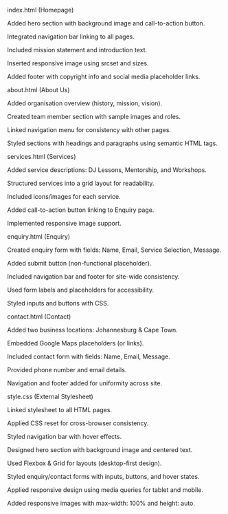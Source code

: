 index.html (Homepage)

Added hero section with background image and call-to-action button.

Integrated navigation bar linking to all pages.

Included mission statement and introduction text.

Inserted responsive image using srcset and sizes.

Added footer with copyright info and social media placeholder links.

about.html (About Us)

Added organisation overview (history, mission, vision).

Created team member section with sample images and roles.

Linked navigation menu for consistency with other pages.

Styled sections with headings and paragraphs using semantic HTML tags.

services.html (Services)

Added service descriptions: DJ Lessons, Mentorship, and Workshops.

Structured services into a grid layout for readability.

Included icons/images for each service.

Added call-to-action button linking to Enquiry page.

Implemented responsive image support.

enquiry.html (Enquiry)

Created enquiry form with fields: Name, Email, Service Selection, Message.

Added submit button (non-functional placeholder).

Included navigation bar and footer for site-wide consistency.

Used form labels and placeholders for accessibility.

Styled inputs and buttons with CSS.

contact.html (Contact)

Added two business locations: Johannesburg & Cape Town.

Embedded Google Maps placeholders (or links).

Included contact form with fields: Name, Email, Message.

Provided phone number and email details.

Navigation and footer added for uniformity across site.

style.css (External Stylesheet)

Linked stylesheet to all HTML pages.

Applied CSS reset for cross-browser consistency.

Styled navigation bar with hover effects.

Designed hero section with background image and centered text.

Used Flexbox & Grid for layouts (desktop-first design).

Styled enquiry/contact forms with inputs, buttons, and hover states.

Applied responsive design using media queries for tablet and mobile.

Added responsive images with max-width: 100% and height: auto.

